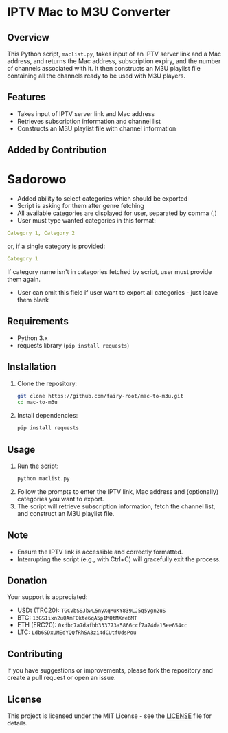 # IPTV Mac to M3U Converter

## Overview
This Python script, `maclist.py`, takes input of an IPTV server link and a Mac address, and returns the Mac address, subscription expiry, and the number of channels associated with it. It then constructs an M3U playlist file containing all the channels ready to be used with M3U players.

## Features
- Takes input of IPTV server link and Mac address
- Retrieves subscription information and channel list
- Constructs an M3U playlist file with channel information

## Added by Contribution
# Sadorowo
- Added ability to select categories which should be exported
- Script is asking for them after genre fetching
- All available categories are displayed for user, separated by comma (,)
- User must type wanted categories in this format:
```yaml
Category 1, Category 2
```
or, if a single category is provided:
```yaml
Category 1
```

If category name isn't in categories fetched by script, user must provide them again.
- User can omit this field if user want to export all categories - just leave them blank 

## Requirements
- Python 3.x
- requests library (`pip install requests`)

## Installation
1. Clone the repository:
   ```bash
   git clone https://github.com/fairy-root/mac-to-m3u.git
   cd mac-to-m3u
   ```
2. Install dependencies:
   ```bash
   pip install requests
   ```

## Usage
1. Run the script:
   ```bash
   python maclist.py
   ```
2. Follow the prompts to enter the IPTV link, Mac address and (optionally) categories you want to export.
3. The script will retrieve subscription information, fetch the channel list, and construct an M3U playlist file.

## Note
- Ensure the IPTV link is accessible and correctly formatted.
- Interrupting the script (e.g., with Ctrl+C) will gracefully exit the process.

## Donation

Your support is appreciated:

- USDt (TRC20): `TGCVbSSJbwL5nyXqMuKY839LJ5q5ygn2uS`
- BTC: `13GS1ixn2uQAmFQkte6qA5p1MQtMXre6MT`
- ETH (ERC20): `0xdbc7a7dafbb333773a5866ccf7a74da15ee654cc`
- LTC: `Ldb6SDxUMEdYQQfRhSA3zi4dCUtfUdsPou`


## Contributing

If you have suggestions or improvements, please fork the repository and create a pull request or open an issue.

## License
This project is licensed under the MIT License - see the [LICENSE](LICENSE) file for details.
